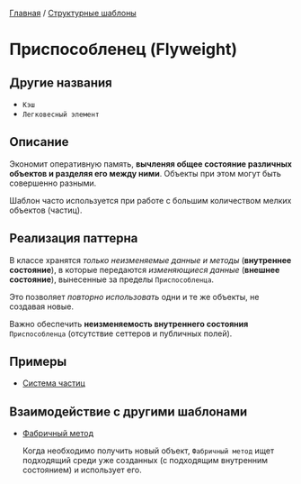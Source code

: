 [Главная](../..) / [Структурные шаблоны](..)

# Приспособленец (Flyweight)

## Другие названия
* `Кэш`
* `Легковесный элемент`

## Описание

Экономит оперативную память, **вычленяя общее состояние различных объектов и разделяя его между ними**. Объекты при этом могут быть совершенно разными.

Шаблон часто используется при работе с большим количеством мелких объектов (частиц).

## Реализация паттерна

В классе хранятся *только неизменяемые данные и методы* (**внутреннее состояние**), в которые передаются *изменяющиеся данные* (**внешнее состояние**), вынесенные за пределы `Приспособленца`.

Это позволяет *повторно использовать* одни и те же объекты, не создавая новые.

Важно обеспечить **неизменяемость внутреннего состояния** `Приспособленца` (отсутствие сеттеров и публичных полей).

## Примеры

* [Система частиц](./game)


## Взаимодействие с другими шаблонами

* [Фабричный метод](../../creational/factoryMethod)

  Когда необходимо получить новый объект, `Фабричный метод` ищет подходящий среди уже созданных (с подходящим внутренним состоянием) и использует его. 